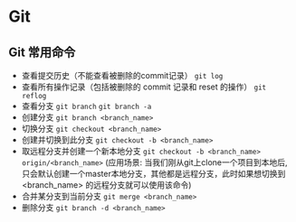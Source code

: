 # Git

## Git 常用命令

- 查看提交历史（不能查看被删除的commit记录） `git log`
- 查看所有操作记录（包括被删除的 commit 记录和 reset 的操作） `git reflog`
- 查看分支 `git branch` `git branch -a`
- 创建分支 `git branch <branch_name>`
- 切换分支 `git checkout <branch_name>`
- 创建并切换到此分支 `git checkout -b <branch_name>`
- 取远程分支并创建一个新本地分支 `git checkout -b <branch_name>  origin/<branch_name>` (应用场景: 当我们刚从git上clone一个项目到本地后,只会默认创建一个master本地分支，其他都是远程分支，此时如果想切换到 <branch_name> 的远程分支就可以使用该命令)
- 合并某分支到当前分支 `git merge <branch_name>`
- 删除分支 `git branch -d <branch_name>`
